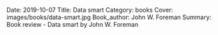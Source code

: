 Date: 2019-10-07
Title: Data smart
Category: books
Cover: images/books/data-smart.jpg
Book_author: John W. Foreman
Summary: Book review - Data smart by John W. Foreman

